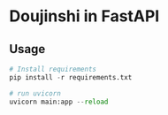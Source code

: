 # Doujinshi in FastAPI

## Usage

```python
# Install requirements
pip install -r requirements.txt

# run uvicorn
uvicorn main:app --reload
```